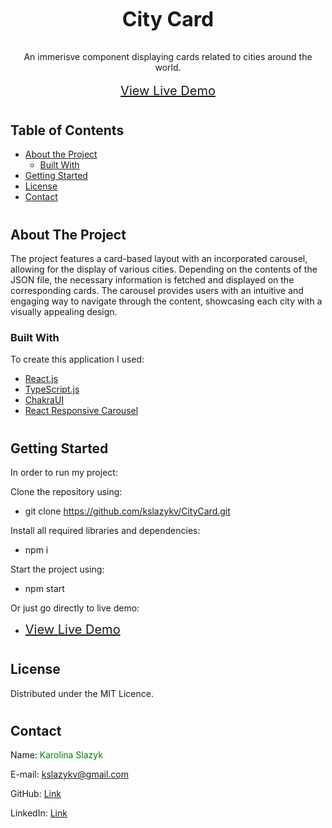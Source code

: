 <!-- PROJECT HEADER -->
<br />
<p align='center'>
  <h3 align='center' style='font-size: 32px'>City Card</h3>
  <p align='center'>
    An immerisve component displaying cards related to cities around the world.
    <br />
    <br />
    <a href='https://kslazykv.github.io/CityCard/' style='font-size: 20px'>View Live Demo</a>
  </p>
</p>

#
<!-- TABLE OF CONTENTS -->
## Table of Contents

* [About the Project](#about-the-project)
  * [Built With](#built-with)
* [Getting Started](#getting-started)
* [License](#license)
* [Contact](#contact)

#
<!-- ABOUT THE PROJECT -->
## About The Project

The project features a card-based layout with an incorporated carousel, allowing for the display of various cities. Depending on the contents of the JSON file, the necessary information is fetched and displayed on the corresponding cards. The carousel provides users with an intuitive and engaging way to navigate through the content, showcasing each city with a visually appealing design.

### Built With
To create this application I used:
* [React.js](https://reactjs.org)
* [TypeScript.js](https://www.typescriptlang.org/)
* [ChakraUI](https://chakra-ui.com/) 
* [React Responsive Carousel](https://react-responsive-carousel.js.org/) 

#
<!-- GETTING STARTED -->
## Getting Started

In order to run my project:

Clone the repository using:
* git clone https://github.com/kslazykv/CityCard.git

Install all required libraries and dependencies:
* npm i

Start the project using:
* npm start

Or just go directly to live demo:
* <a href='https://kslazykv.github.io/CityCard/' style='font-size: 20px'>View Live Demo</a>

#
<!-- LICENSE -->
## License
Distributed under the MIT Licence.

#
<!-- CONTACT -->
## Contact

Name: <span style='color: green'> Karolina Slazyk </span>

E-mail: kslazykv@gmail.com

GitHub: [Link](https://github.com/kslazykv/)

LinkedIn: [Link](https://www.linkedin.com/in/karolina-slazyk/)
